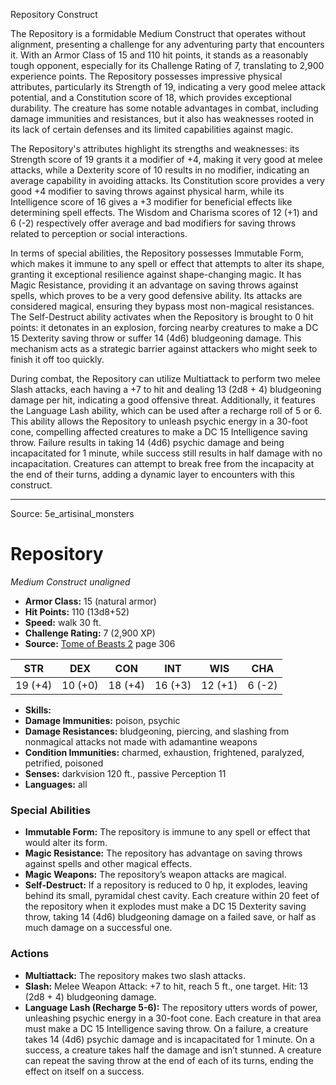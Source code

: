 <MonsterName/>Repository</MonsterName>
<CreatureType/>Construct</CreatureType>

<summary>The Repository is a formidable Medium Construct that operates without alignment, presenting a challenge for any adventuring party that encounters it. With an Armor Class of 15 and 110 hit points, it stands as a reasonably tough opponent, especially for its Challenge Rating of 7, translating to 2,900 experience points. The Repository possesses impressive physical attributes, particularly its Strength of 19, indicating a very good melee attack potential, and a Constitution score of 18, which provides exceptional durability. The creature has some notable advantages in combat, including damage immunities and resistances, but it also has weaknesses rooted in its lack of certain defenses and its limited capabilities against magic.</summary>

<detail>

The Repository's attributes highlight its strengths and weaknesses: its Strength score of 19 grants it a modifier of +4, making it very good at melee attacks, while a Dexterity score of 10 results in no modifier, indicating an average capability in avoiding attacks. Its Constitution score provides a very good +4 modifier to saving throws against physical harm, while its Intelligence score of 16 gives a +3 modifier for beneficial effects like determining spell effects. The Wisdom and Charisma scores of 12 (+1) and 6 (-2) respectively offer average and bad modifiers for saving throws related to perception or social interactions.

In terms of special abilities, the Repository possesses Immutable Form, which makes it immune to any spell or effect that attempts to alter its shape, granting it exceptional resilience against shape-changing magic. It has Magic Resistance, providing it an advantage on saving throws against spells, which proves to be a very good defensive ability. Its attacks are considered magical, ensuring they bypass most non-magical resistances. The Self-Destruct ability activates when the Repository is brought to 0 hit points: it detonates in an explosion, forcing nearby creatures to make a DC 15 Dexterity saving throw or suffer 14 (4d6) bludgeoning damage. This mechanism acts as a strategic barrier against attackers who might seek to finish it off too quickly.

During combat, the Repository can utilize Multiattack to perform two melee Slash attacks, each having a +7 to hit and dealing 13 (2d8 + 4) bludgeoning damage per hit, indicating a good offensive threat. Additionally, it features the Language Lash ability, which can be used after a recharge roll of 5 or 6. This ability allows the Repository to unleash psychic energy in a 30-foot cone, compelling affected creatures to make a DC 15 Intelligence saving throw. Failure results in taking 14 (4d6) psychic damage and being incapacitated for 1 minute, while success still results in half damage with no incapacitation. Creatures can attempt to break free from the incapacity at the end of their turns, adding a dynamic layer to encounters with this construct.</detail>



---

Source: 5e_artisinal_monsters

# Repository

*Medium* *Construct* *unaligned*

- **Armor Class:** 15 (natural armor)
- **Hit Points:** 110 (13d8+52)
- **Speed:** walk 30 ft.
- **Challenge Rating:** 7 (2,900 XP)
- **Source:** [Tome of Beasts 2](https://koboldpress.com/kpstore/product/tome-of-beasts-2-for-5th-edition) page 306

| STR | DEX | CON | INT | WIS | CHA |
| --- | --- | --- | --- | --- | --- |
| 19 (+4) | 10 (+0) | 18 (+4) | 16 (+3) | 12 (+1) | 6 (-2) |

- **Skills:** 
- **Damage Immunities:** poison, psychic
- **Damage Resistances:** bludgeoning, piercing, and slashing from nonmagical attacks not made with adamantine weapons
- **Condition Immunities:** charmed, exhaustion, frightened, paralyzed, petrified, poisoned
- **Senses:** darkvision 120 ft., passive Perception 11
- **Languages:** all

### Special Abilities

- **Immutable Form:** The repository is immune to any spell or effect that would alter its form.
- **Magic Resistance:** The repository has advantage on saving throws against spells and other magical effects.
- **Magic Weapons:** The repository’s weapon attacks are magical.
- **Self-Destruct:** If a repository is reduced to 0 hp, it explodes, leaving behind its small, pyramidal chest cavity. Each creature within 20 feet of the repository when it explodes must make a DC 15 Dexterity saving throw, taking 14 (4d6) bludgeoning damage on a failed save, or half as much damage on a successful one.

### Actions

- **Multiattack:** The repository makes two slash attacks.
- **Slash:** Melee Weapon Attack: +7 to hit, reach 5 ft., one target. Hit: 13 (2d8 + 4) bludgeoning damage.
- **Language Lash (Recharge 5-6):** The repository utters words of power, unleashing psychic energy in a 30-foot cone. Each creature in that area must make a DC 15 Intelligence saving throw. On a failure, a creature takes 14 (4d6) psychic damage and is incapacitated for 1 minute. On a success, a creature takes half the damage and isn’t stunned. A creature can repeat the saving throw at the end of each of its turns, ending the effect on itself on a success.




